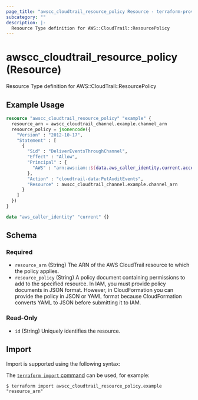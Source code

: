 ```yaml
---
page_title: "awscc_cloudtrail_resource_policy Resource - terraform-provider-awscc"
subcategory: ""
description: |-
  Resource Type definition for AWS::CloudTrail::ResourcePolicy
---
```


# awscc_cloudtrail_resource_policy (Resource)

Resource Type definition for AWS::CloudTrail::ResourcePolicy

## Example Usage

```terraform
resource "awscc_cloudtrail_resource_policy" "example" {
  resource_arn = awscc_cloudtrail_channel.example.channel_arn
  resource_policy = jsonencode({
    "Version" : "2012-10-17",
    "Statement" : [
      {
        "Sid" : "DeliverEventsThroughChannel",
        "Effect" : "Allow",
        "Principal" : {
          "AWS" : "arn:aws:iam::${data.aws_caller_identity.current.account_id}:root"
        },
        "Action" : "cloudtrail-data:PutAuditEvents",
        "Resource" : awscc_cloudtrail_channel.example.channel_arn
      }
    ]
  })
}

data "aws_caller_identity" "current" {}
```

<!-- schema generated by tfplugindocs -->
## Schema

### Required

- `resource_arn` (String) The ARN of the AWS CloudTrail resource to which the policy applies.
- `resource_policy` (String) A policy document containing permissions to add to the specified resource. In IAM, you must provide policy documents in JSON format. However, in CloudFormation you can provide the policy in JSON or YAML format because CloudFormation converts YAML to JSON before submitting it to IAM.

### Read-Only

- `id` (String) Uniquely identifies the resource.

## Import

Import is supported using the following syntax:

The [`terraform import` command](https://developer.hashicorp.com/terraform/cli/commands/import) can be used, for example:

```shell
$ terraform import awscc_cloudtrail_resource_policy.example "resource_arn"
```